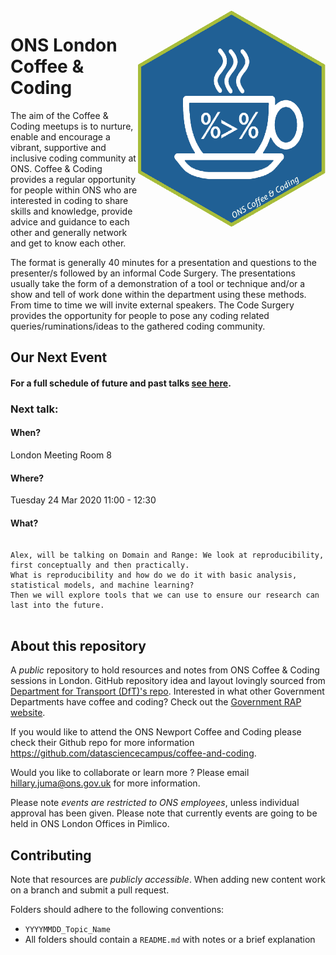 <img src="assets/ons_cnc_hex.png" width="300" align="right">

# ONS London Coffee & Coding

The aim of the Coffee & Coding meetups is to nurture, enable and encourage a
vibrant, supportive and inclusive coding community at ONS. Coffee & Coding
provides a regular opportunity for people within ONS who are interested in
coding to share skills and knowledge, provide advice and guidance to each other
and generally network and get to know each other.

The format is generally 40 minutes for a presentation and questions to the
presenter/s followed by an informal Code Surgery. The presentations usually take
the form of a demonstration of a tool or technique and/or a show and tell of
work done within the department using these methods. From time to time we will
invite external speakers. The Code Surgery provides the opportunity for people
to pose any coding related queries/ruminations/ideas to the gathered coding
community.

## Our Next Event

#### For a full schedule of future and past talks [see here](SCHEDULE.md).

### Next talk:

#### When?

London Meeting Room 8

#### Where?

Tuesday 24 Mar 2020 11:00 - 12:30

#### What?

```

Alex, will be talking on Domain and Range: We look at reproducibility, first conceptually and then practically. 
What is reproducibility and how do we do it with basic analysis, statistical models, and machine learning? 
Then we will explore tools that we can use to ensure our research can last into the future.


```

## About this repository

A _public_ repository to hold resources and notes from ONS Coffee & Coding
sessions in London. GitHub repository idea and layout lovingly sourced from
[Department for Transport (DfT)'s
repo](https://github.com/departmentfortransport/coffee-and-coding). Interested
in what other Government Departments have coffee and coding? Check out the
[Government RAP
website](https://ukgovdatascience.github.io/rap-website/resource-coffee-and-coding.html).

If you would like to attend the ONS Newport Coffee and Coding please check their
Github repo for more information
https://github.com/datasciencecampus/coffee-and-coding.

Would you like to collaborate or learn more ? Please email
hillary.juma@ons.gov.uk for more information.

Please note _events are restricted to ONS employees_, unless individual approval
has been given. Please note that currently events are going to be held in ONS
London Offices in Pimlico.

## Contributing

Note that resources are _publicly accessible_. When adding new content work on a
branch and submit a pull request.

Folders should adhere to the following conventions:

- `YYYYMMDD_Topic_Name`
- All folders should contain a `README.md` with notes or a brief explanation
